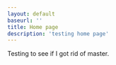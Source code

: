 ```yaml
---
layout: default
baseurl: ''
title: Home page
description: 'testing home page'
---
```


Testing to see if I got rid of master.
